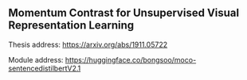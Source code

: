 ## Momentum Contrast for Unsupervised Visual Representation Learning

Thesis address: https://arxiv.org/abs/1911.05722

Module address: https://huggingface.co/bongsoo/moco-sentencedistilbertV2.1
